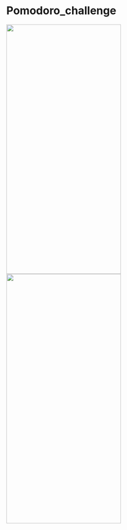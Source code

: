 # Pomodoro_challenge

<p float="left">
<img src = "https://github.com/KimmyDat/Pomodoro_challenge/assets/122064545/7bb301e6-eb46-466a-9574-c8faf83fc0d5.png" width = "300" height = "650">
<img src = "https://github.com/KimmyDat/Pomodoro_challenge/assets/122064545/cf0adcef-2755-436c-a438-ec4da3500f88.png" width = "300" height = "650">
</p>
